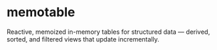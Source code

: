 # memotable
Reactive, memoized in-memory tables for structured data — derived, sorted, and filtered views that update incrementally.
